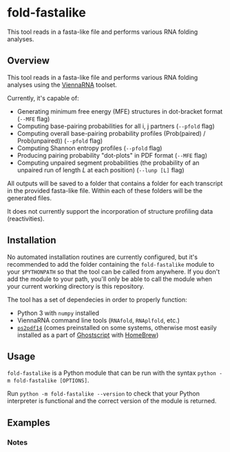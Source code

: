 # fold-fastalike


This tool reads in a fasta-like file and performs various RNA folding analyses.


## Overview

This tool reads in a fasta-like file and performs various RNA folding analyses using the [ViennaRNA](https://www.tbi.univie.ac.at/RNA/) toolset.

Currently, it's capable of:
* Generating minimum free energy (MFE) structures in dot-bracket format (`--MFE` flag)
* Computing base-pairing probabilities for all i, j partners (`--pfold` flag)
* Computing overall base-pairing probability profiles (Prob(paired) / Prob(unpaired)) (`--pfold` flag)
* Computing Shannon entropy profiles (`--pfold` flag)
* Producing pairing probability "dot-plots" in PDF format (`--MFE` flag)
* Computing unpaired segment probabilities (the probability of an unpaired run of length *L* at each position) (`--lunp [L]` flag)
 
All outputs will be saved to a folder that contains a folder for each transcript in the provided fasta-like file. Within each of these folders will be the generated files.

It does not currently support the incorporation of structure profiling data (reactivities).


## Installation

No automated installation routines are currently configured, but it's recommended to add the folder containing the `fold-fastalike` module to your `$PYTHONPATH` so that the tool can be called from anywhere. If you don't add the module to your path, you'll only be able to call the module when your current working directory is this repository.

The tool has a set of dependecies in order to properly function:
* Python 3 with `numpy` installed
* ViennaRNA command line tools (`RNAfold`, `RNAplfold`, etc.)
* [`ps2pdf14`](https://manpages.debian.org/stretch/ghostscript/ps2pdf14.1.en.html) (comes preinstalled on some systems, otherwise most easily installed as a part of [Ghostscript](https://www.ghostscript.com) with [HomeBrew](https://formulae.brew.sh/formula/ghostscript))


## Usage

`fold-fastalike` is a Python module that can be run with the syntax `python -m fold-fastalike [OPTIONS]`.

Run `python -m fold-fastalike --version` to check that your Python interpreter is functional and the correct version of the module is returned.




## Examples



### Notes